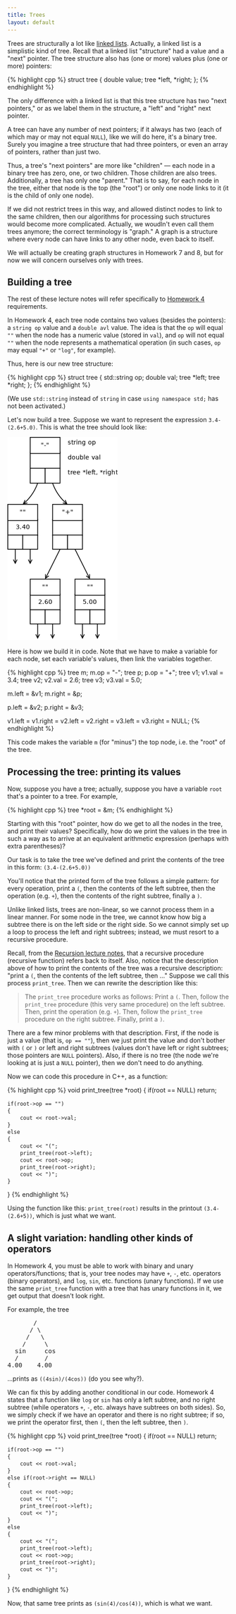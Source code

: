 ```yaml
---
title: Trees
layout: default
---
```


Trees are structurally a lot like
[linked lists](/lecture/linked-lists.html). Actually, a linked list is
a simplistic kind of tree. Recall that a linked list "structure" had a
value and a "next" pointer. The tree structure also has (one or more)
values plus (one or more) pointers:

{% highlight cpp %}
struct tree {
    double value;
    tree *left, *right;
};
{% endhighlight %}

The only difference with a linked list is that this tree structure has
two "next pointers," or as we label them in the structure, a "left"
and "right" next pointer.

A tree can have any number of next pointers; if it always has two
(each of which may or may not equal `NULL`), like we will do here,
it's a binary tree. Surely you imagine a tree structure that had three
pointers, or even an array of pointers, rather than just two.

Thus, a tree's "next pointers" are more like "children" &mdash; each
node in a binary tree has zero, one, or two children. Those children
are also trees. Additionally, a tree has only one "parent." That is to
say, for each node in the tree, either that node is the top (the
"root") or only one node links to it (it is the child of only one
node).

If we did not restrict trees in this way, and allowed distinct nodes
to link to the same children, then our algorithms for processing such
structures would become more complicated. Actually, we woudln't even
call them trees anymore; the correct terminology is "graph." A graph
is a structure where every node can have links to any other node, even
back to itself.

We will actually be creating graph structures in Homework 7 and 8, but
for now we will concern ourselves only with trees.

## Building a tree

The rest of these lecture notes will refer specifically to
[Homework 4](/homework/homework-4.html) requirements.

In Homework 4, each tree node contains two values (besides the
pointers): a `string op` value and a `double avl` value. The idea is
that the `op` will equal `""` when the node has a numeric value
(stored in `val`), and `op` will not equal `""` when the node
represents a mathematical operation (in such cases, `op` may equal
`"+"` or `"log"`, for example).

Thus, here is our new tree structure:

{% highlight cpp %}
struct tree
{
    std::string op;
    double val;
    tree *left;
    tree *right;
};
{% endhighlight %}

(We use `std::string` instead of `string` in case `using namespace
std;` has not been activated.)

Let's now build a tree. Suppose we want to represent the expression
`3.4-(2.6+5.0)`. This is what the tree should look like:

![tree](/images/tree.png "Tree for 3.4-(2.6+5.0)")

Here is how we build it in code. Note that we have to make a variable
for each node, set each variable's values, then link the variables
together.

{% highlight cpp %}
tree m;
m.op = "-";
tree p;
p.op = "+";
tree v1;
v1.val = 3.4;
tree v2;
v2.val = 2.6;
tree v3;
v3.val = 5.0;

m.left = &v1;
m.right = &p;

p.left = &v2;
p.right = &v3;

v1.left = v1.right = v2.left = v2.right = v3.left = v3.right = NULL;
{% endhighlight %}

This code makes the variable `m` (for "minus") the top node, i.e. the
"root" of the tree.

## Processing the tree: printing its values

Now, suppose you have a tree; actually, suppose you have a variable
`root` that's a pointer to a tree. For example,

{% highlight cpp %}
tree *root = &m;
{% endhighlight %}

Starting with this "root" pointer, how do we get to all the nodes in
the tree, and print their values? Specifically, how do we print the
values in the tree in such a way as to arrive at an equivalent
arithmetic expression (perhaps with extra parentheses)?

Our task is to take the tree we've defined and print the contents of
the tree in this form: `(3.4-(2.6+5.0))`

You'll notice that the printed form of the tree follows a simple
pattern: for every operation, print a `(`, then the contents of the
left subtree, then the operation (e.g. `+`), then the contents of the
right subtree, finally a `)`.

Unlike linked lists, trees are non-linear, so we cannot process them
in a linear manner. For some node in the tree, we cannot know how big
a subtree there is on the left side or the right side. So we cannot
simply set up a loop to process the left and right subtrees; instead,
we must resort to a recursive procedure.

Recall, from the [Recursion lecture notes](/lecture/recursion.html),
that a recursive procedure (recursive function) refers back to
itself. Also, notice that the description above of how to print the
contents of the tree was a recursive description: "print a `(`, then
the contents of the left subtree, then ..." Suppose we call this
process `print_tree`. Then we can rewrite the description like this:

> The `print_tree` procedure works as follows: Print a `(`. Then,
> follow the `print_tree` procedure (this very same procedure) on the
> left subtree. Then, print the operation (e.g. `+`). Then, follow the
> `print_tree` procedure on the right subtree. Finally, print a `)`.

There are a few minor problems with that description. First, if the
node is just a value (that is, `op == ""`), then we just print the
value and don't bother with `(` or `)` or left and right subtrees
(values don't have left or right subtrees; those pointers are `NULL`
pointers). Also, if there is no tree (the node we're looking at is
just a `NULL` pointer), then we don't need to do anything.

Now we can code this procedure in C++, as a function:

{% highlight cpp %}
void print_tree(tree *root)
{
    if(root == NULL)
        return;
    
    if(root->op == "")
    {
        cout << root->val;
    }
    else
    {
        cout << "(";
        print_tree(root->left);
        cout << root->op;
        print_tree(root->right);
        cout << ")";
    }
}
{% endhighlight %}

Using the function like this: `print_tree(root)` results in the
printout `(3.4-(2.6+5))`, which is just what we want.

## A slight variation: handling other kinds of operators

In Homework 4, you must be able to work with binary and unary
operators/functions; that is, your tree nodes may have `+`, `-`,
etc. operators (binary operators), and `log`, `sin`, etc. functions
(unary functions). If we use the same `print_tree` function with a
tree that has unary functions in it, we get output that doesn't look
right.

For example, the tree

<pre>
       /
      / \
     /   \
    /     \
  sin     cos
  /       /
4.00    4.00
</pre>

...prints as `((4sin)/(4cos))` (do you see why?).

We can fix this by adding another conditional in our code. Homework 4
states that a function like `log` or `sin` has only a left subtree,
and no right subtree (while operators `+`, `-`, etc. always have
subtrees on both sides). So, we simply check if we have an operator
and there is no right subtree; if so, we print the operator first,
then `(`, then the left subtree, then `)`.

{% highlight cpp %}
void print_tree(tree *root)
{
    if(root == NULL)
        return;
    
    if(root->op == "")
    {
        cout << root->val;
    }
    else if(root->right == NULL)
    {
        cout << root->op;
        cout << "(";
        print_tree(root->left);
        cout << ")";
    }
    else
    {
        cout << "(";
        print_tree(root->left);
        cout << root->op;
        print_tree(root->right);
        cout << ")";
    }
}
{% endhighlight %}

Now, that same tree prints as `(sin(4)/cos(4))`, which is what we
want.
